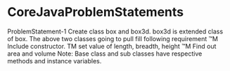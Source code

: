 # CoreJavaProblemStatements
ProblemStatement-1
Create class box and box3d. box3d is extended class of box. The above
two classes going to pull fill following requirement ™M Include constructor. TM
set value of length, breadth, height ™M Find out area and volume
Note: Base class and sub classes have respective methods and instance
variables.
